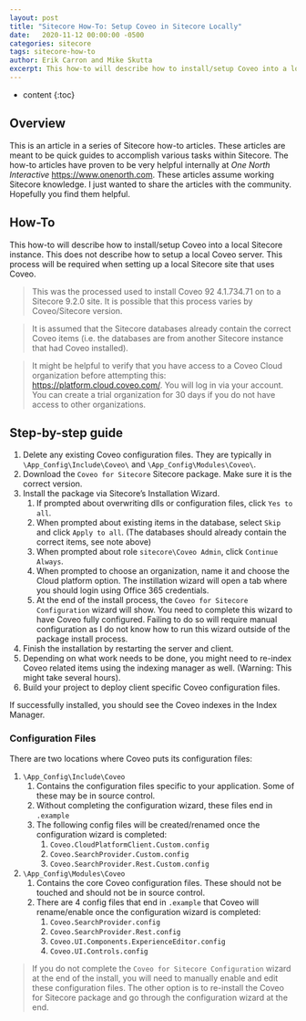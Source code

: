 ```yaml
---
layout: post
title: "Sitecore How-To: Setup Coveo in Sitecore Locally"
date:   2020-11-12 00:00:00 -0500
categories: sitecore
tags: sitecore-how-to
author: Erik Carron and Mike Skutta
excerpt: This how-to will describe how to install/setup Coveo into a local Sitecore instance. This does not describe how to setup a local Coveo server. This process will be required when setting up a local Sitecore site that uses Coveo.
---
```


* content
{:toc}

## Overview

This is an article in a series of Sitecore how-to articles. These articles are meant to be quick guides to accomplish various tasks within Sitecore. The how-to articles have proven to be very helpful internally at *One North Interactive* https://www.onenorth.com.  These articles assume working Sitecore knowledge. I just wanted to share the articles with the community. Hopefully you find them helpful.

## How-To

This how-to will describe how to install/setup Coveo into a local Sitecore instance. This does not describe how to setup a local Coveo server. This process will be required when setting up a local Sitecore site that uses Coveo.

> This was the processed used to install Coveo 92 4.1.734.71 on to a Sitecore 9.2.0 site. It is possible that this process varies by Coveo/Sitecore version.

> It is assumed that the Sitecore databases already contain the correct Coveo items (i.e. the databases are from another Sitecore instance that had Coveo installed).

> It might be helpful to verify that you have access to a Coveo Cloud organization before attempting this: https://platform.cloud.coveo.com/. You will log in via your account. You can create a trial organization for 30 days if you do not have access to other organizations.

## Step-by-step guide

1. Delete any existing Coveo configuration files. They are typically in `\App_Config\Include\Coveo\` and `\App_Config\Modules\Coveo\`.
1. Download the `Coveo for Sitecore` Sitecore package. Make sure it is the correct version.
1. Install the package via Sitecore’s Installation Wizard.
    1. If prompted about overwriting dlls or configuration files, click `Yes to all`.
    1. When prompted about existing items in the database, select `Skip` and click `Apply to all`. (The databases should already contain the correct items, see note above) 
    1. When prompted about role `sitecore\Coveo Admin`, click `Continue Always`.
    1. When prompted to choose an organization, name it and choose the Cloud platform option. The instillation wizard will open a tab where you should login using Office 365 credentials. 
    1. At the end of the install process, the `Coveo for Sitecore Configuration` wizard will show. You need to complete this wizard to have Coveo fully configured. Failing to do so will require manual configuration as I do not know how to run this wizard outside of the package install process.
1. Finish the installation by restarting the server and client.
1. Depending on what work needs to be done, you might need to re-index Coveo related items using the indexing manager as well. (Warning: This might take several hours).
1. Build your project to deploy client specific Coveo configuration files.

If successfully installed, you should see the Coveo indexes in the Index Manager.

### Configuration Files

There are two locations where Coveo puts its configuration files:

1. `\App_Config\Include\Coveo`
    1. Contains the configuration files specific to your application. Some of these may be in source control.
    1. Without completing the configuration wizard, these files end in `.example`
    1. The following config files will be created/renamed once the configuration wizard is completed:
        1. `Coveo.CloudPlatformClient.Custom.config`
        1. `Coveo.SearchProvider.Custom.config`
        1. `Coveo.SearchProvider.Rest.Custom.config`
1. `\App_Config\Modules\Coveo`
    1. Contains the core Coveo configuration files. These should not be touched and should not be in source control.
    1. There are 4 config files that end in `.example` that Coveo will rename/enable once the configuration wizard is completed:
        1. `Coveo.SearchProvider.config`
        1. `Coveo.SearchProvider.Rest.config`
        1. `Coveo.UI.Components.ExperienceEditor.config`
        1. `Coveo.UI.Controls.config`

> If you do not complete the `Coveo for Sitecore Configuration` wizard at the end of the install, you will need to manually enable and edit these configuration files. The other option is to re-install the Coveo for Sitecore package and go through the configuration wizard at the end.